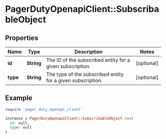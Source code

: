 # PagerDutyOpenapiClient::SubscribableObject

## Properties

| Name | Type | Description | Notes |
| ---- | ---- | ----------- | ----- |
| **id** | **String** | The ID of the subscribed entity for a given subscription. | [optional] |
| **type** | **String** | The type of the subscribed entity for a given subscription. | [optional] |

## Example

```ruby
require 'pager_duty_openapi_client'

instance = PagerDutyOpenapiClient::SubscribableObject.new(
  id: null,
  type: null
)
```

